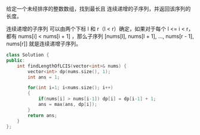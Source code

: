 给定一个未经排序的整数数组，找到最长且 连续递增的子序列，并返回该序列的长度。

连续递增的子序列 可以由两个下标 l 和 r（l < r）确定，如果对于每个 l <= i < r，都有 nums[i] < nums[i + 1] ，那么子序列 [nums[l], nums[l + 1], ..., nums[r - 1], nums[r]] 就是连续递增子序列。



```c++
class Solution {
public:
    int findLengthOfLCIS(vector<int>& nums) {
        vector<int> dp(nums.size(), 1);
        int ans = 1;

        for(int i=1; i<nums.size(); i++)
        {
            if(nums[i] > nums[i-1]) dp[i] = dp[i-1] + 1;
            ans = max(ans, dp[i]);
        }
        return ans;
    }
};
```

